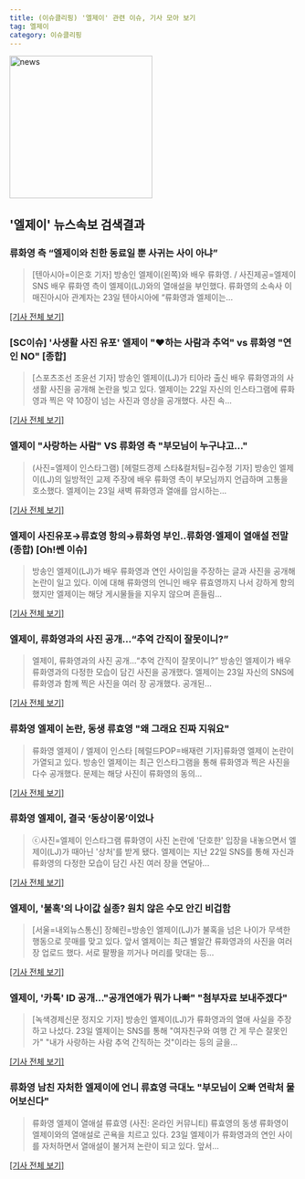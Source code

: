```yaml
---
title: (이슈클리핑) '엘제이' 관련 이슈, 기사 모아 보기
tag: 엘제이
category: 이슈클리핑
---
```

<img width="250" alt="news" src="https://user-images.githubusercontent.com/42597476/44503468-74a2c480-a6d1-11e8-96ce-d3a2ce3119a1.png">

## **'엘제이'** 뉴스속보 검색결과
### 류화영 측 “엘제이와 친한 동료일 뿐 사귀는 사이 아냐”

>[텐아시아=이은호 기자] 방송인 엘제이(왼쪽)와 배우 류화영. / 사진제공=엘제이 SNS 배우 류화영 측이 엘제이(LJ)와의 열애설을 부인했다. 류화영의 소속사 이매진아시아 관계자는 23일 텐아시아에 “류화영과 엘제이는...

[[기사 전체 보기]](http://www.tenasia.co.kr/archives/1553220)

### [SC이슈] '사생활 사진 유포' 엘제이 "♥하는 사람과 추억" vs 류화영 "연인 NO" [종합]

>[스포츠조선 조윤선 기자] 방송인 엘제이(LJ)가 티아라 출신 배우 류화영과의 사생활 사진을 공개해 논란을 빚고 있다. 엘제이는 22일 자신의 인스타그램에 류화영과 찍은 약 10장이 넘는 사진과 영상을 공개했다. 사진 속...

[[기사 전체 보기]](http://sports.chosun.com/news/ntype.htm?id=201808240100209220015913&servicedate=20180823)

### 엘제이 "사랑하는 사람" VS 류화영 측 "부모님이 누구냐고…"

>(사진=엘제이 인스타그램) [헤럴드경제 스타&컬처팀=김수정 기자] 방송인 엘제이(LJ)의 일방적인 교제 주장에 배우 류화영 측이 부모님까지 언급하며 고통을 호소했다. 엘제이는 23일 새벽 류화영과 열애를 암시하는...

[[기사 전체 보기]](http://biz.heraldcorp.com/culture/view.php?ud=201808230840117586339_1)

### 엘제이 사진유포→류효영 항의→류화영 부인..류화영·엘제이 열애설 전말(종합) [Oh!쎈 이슈]

>방송인 엘제이(LJ)가 배우 류화영과 연인 사이임을 주장하는 글과 사진을 공개해 논란이 일고 있다. 이에 대해 류화영의 언니인 배우 류효영까지 나서 강하게 항의했지만 엘제이는 해당 게시물들을 지우지 않으며 흔들림...

[[기사 전체 보기]](http://www.osen.co.kr/article/G1110973409)

### 엘제이, 류화영과의 사진 공개…“추억 간직이 잘못이니?”

>엘제이, 류화영과의 사진 공개…“추억 간직이 잘못이니?” 방송인 엘제이가 배우 류화영과의 다정한 모습이 담긴 사진을 공개했다. 엘제이는 23일 자신의 SNS에 류화영과 함께 찍은 사진을 여러 장 공개했다. 공개된...

[[기사 전체 보기]](http://sports.donga.com/3/all/20180823/91636636/1)

### 류화영 엘제이 논란, 동생 류효영 "왜 그래요 진짜 지워요"

>류화영 엘제이 / 엘제이 인스타 [헤럴드POP=배재련 기자]류화영 엘제이 논란이 가열되고 있다. 방송인 엘제이는 최근 인스타그램을 통해 류화영과 찍은 사진을 다수 공개했다. 문제는 해당 사진이 류화영의 동의...

[[기사 전체 보기]](http://biz.heraldcorp.com/view.php?ud=201808230805047478294_1)

### 류화영 엘제이, 결국 ‘동상이몽’이었나

>ⓒ사진=엘제이 인스타그램 류화영이 사진 논란에 '단호한' 입장을 내놓으면서 엘제이(LJ)가 때아닌 '상처'를 받게 됐다. 엘제이는 지난 22일 SNS를 통해 자신과 류화영의 다정한 모습이 담긴 사진 여러 장을 연달아...

[[기사 전체 보기]](http://www.dailian.co.kr/news/view/734380/?sc=naver)

### 엘제이, '불혹'의 나이값 실종? 원치 않은 수모 안긴 비겁함

>[서울=내외뉴스통신] 장혜린=방송인 엘제이(LJ)가 불혹을 넘은 나이가 무색한 행동으로 뭇매를 맞고 있다. 앞서 엘제이는 최근 별알간 류화영과의 사진을 여러 장 업로드 했다. 서로 팔짱을 끼거나 머리를 맞대는 등...

[[기사 전체 보기]](http://www.nbnnews.co.kr/news/articleView.html?idxno=169218)

### 엘제이, '카톡' ID 공개…"공개연애가 뭐가 나빠" "첨부자료 보내주겠다"

>[녹색경제신문 정지오 기자] 방송인 엘제이(LJ)가 류화영과의 열애 사실을 주장하고 나섰다. 23일 엘제이는 SNS를 통해 "여자친구와 여행 간 게 무슨 잘못인가" "내가 사랑하는 사람 추억 간직하는 것"이라는 등의 글을...

[[기사 전체 보기]](http://www.greened.kr/news/articleView.html?idxno=72651)

### 류화영 남친 자처한 엘제이에 언니 류효영 극대노 "부모님이 오빠 연락처 물어보신다"

>류화영 엘제이 열애설 류효영 (사진: 온라인 커뮤니티) 류효영의 동생 류화영이 엘제이와의 열애설로 곤욕을 치르고 있다. 23일 엘제이가 류화영과의 연인 사이를 자처하면서 열애설이 불거져 논란이 되고 있다. 앞서...

[[기사 전체 보기]](http://www.jemin.com/news/articleView.html?idxno=535006)


